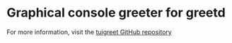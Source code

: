 # Graphical console greeter for greetd

For more information, visit the [tuigreet GitHub repository](https://github.com/apognu/tuigreet)
